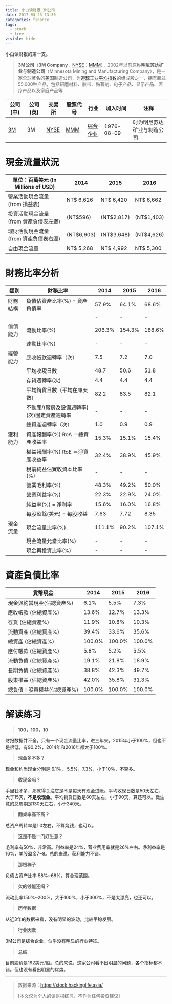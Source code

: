 ```yaml
---
title: 小白读财报_3M公司
date: 2017-03-23 13:30
categories: finance
tags: 
  - stock
  - free
visible: hide
---
```


小白读财报的第一支。

>**3M公司**（**3M Company**，[NYSE](https://www.wikiwand.com/zh-hans/%E7%B4%90%E7%B4%84%E8%AD%89%E5%88%B8%E4%BA%A4%E6%98%93%E6%89%80)：[MMM](http://www.nyse.com/quote/XNYS:MMM)），2002年以前原称**明尼苏达矿业与制造公司**（Minnesota Mining and Manufacturing Company），是一家全球著名的[美国](https://www.wikiwand.com/zh-hans/%E7%BE%8E%E5%9B%BD)制造公司，为[道琼工业平均指数](https://www.wikiwand.com/zh-hans/%E9%81%93%E7%93%8A%E5%B7%A5%E6%A5%AD%E5%B9%B3%E5%9D%87%E6%8C%87%E6%95%B8)的组成股之一，拥有超过55,000种产品，包括研磨材料、胶带、黏著剂、电子产品、显示产品、医疗产品以及家庭产品等

| 公司 (中)                                   | 公司 (英) | 交易所                                      | 股票代号                                     | 行业                                       | 加入时间       | 注释            |
| ---------------------------------------- | ------ | ---------------------------------------- | ---------------------------------------- | ---------------------------------------- | ---------- | ------------- |
| [3M](https://www.wikiwand.com/zh-hans/3M%E5%85%AC%E5%8F%B8) | 3M     | [NYSE](https://www.wikiwand.com/zh-hans/%E7%BA%BD%E7%BA%A6%E8%AF%81%E5%88%B8%E4%BA%A4%E6%98%93%E6%89%80) | [MMM](http://www.nyse.com/about/listed/quickquote.html?ticker=mmm) | [综合企业](https://www.wikiwand.com/zh-hans/%E7%B6%9C%E5%90%88%E4%BC%81%E6%A5%AD) | 1976-08-09 | 时为明尼苏达矿业与制造公司 |

# 現金流量狀況

| 單位：百萬美元 (In Millions of USD) | 2014       | 2015       | 2016       |
| ---------------------------- | ---------- | ---------- | ---------- |
| 營業活動現金流量(from 損益表)           | NT$ 6,626  | NT$ 6,420  | NT$ 6,662  |
| 投資活動現金流量(from 資產負債表左邊)       | (NT$596)   | (NT$2,817) | (NT$1,403) |
| 理財活動現金流量(from 資產負債表右邊)       | (NT$6,603) | (NT$3,648) | (NT$4,626) |
| 自由現金流量                       | NT$ 5,268  | NT$ 4,992  | NT$ 5,300  |

# 財務比率分析

| 類別   | 財務比率                     | 2014   | 2015   | 2016   |
| ---- | ------------------------ | ------ | ------ | ------ |
| 財務結構 | 負債佔資產比率(%) = 資產負債率       | 57.9%  | 64.1%  | 68.6%  |
|      |                          | -      | -      | -      |
| 償債能力 | 流動比率(%)                  | 206.3% | 154.3% | 188.6% |
|      | 速動比率(%)                  | -      | -      | -      |
| 經營能力 | 應收帳款週轉率（次）               | 7.5    | 7.2    | 7.0    |
|      | 平均收現日數                   | 48.7   | 50.6   | 51.8   |
|      | 存貨週轉率(次)                 | 4.4    | 4.4    | 4.4    |
|      | 平均銷貨日數（平均在庫天數）           | 82.2   | 83.5   | 82.1   |
|      | 不動產/(廠房及設備週轉率)(次)固定資產週轉率 | -      | -      | -      |
|      | 總資產週轉率（次）                | 1.0    | 0.9    | 0.9    |
| 獲利能力 | 資產報酬率(%) RoA ＝總資產收益率     | 15.3%  | 15.1%  | 15.4%  |
|      | 權益報酬率(%) RoE ＝淨資產收益率     | 32.4%  | 38.9%  | 45.9%  |
|      | 稅前純益佔實收資本比率(%)           | -      | -      | -      |
|      | 營業毛利率(%)                 | 48.3%  | 49.2%  | 50.0%  |
|      | 營業利益率(%)                 | 22.3%  | 22.9%  | 24.0%  |
|      | 純益率(%) = 淨利率             | 15.6%  | 16.0%  | 16.8%  |
|      | 每股盈餘(美元) = 每股收益          | 7.63   | 7.72   | 8.35   |
| 現金流量 | 現金流量比率(%)                | 111.1% | 90.2%  | 107.1% |
|      | 現金流量允當比率(%)              | -      | -      | -      |
|      | 現金再投資比率(%)               | -      | -      | -      |

# 資產負債比率

| 貨幣現金            | 2014   | 2015   | 2016   |
| --------------- | ------ | ------ | ------ |
| 現金與約當現金(佔總資產%)  | 6.1%   | 5.5%   | 7.3%   |
| 應收帳款 (佔總資產%)    | 13.6%  | 12.7%  | 13.3%  |
| 存貨 (佔總資產%)      | 11.9%  | 10.8%  | 10.3%  |
| 流動資產 (佔總資產%)    | 39.4%  | 33.6%  | 35.6%  |
| 總資產 (佔總資產%)     | 100.0% | 100.0% | 100.0% |
| 應付帳款 (佔總資產%)    | 5.8%   | 5.2%   | 5.5%   |
| 流動負債 (佔總資產%)    | 19.1%  | 21.8%  | 18.9%  |
| 長期負債 (佔總資產%)    | 38.8%  | 42.3%  | 49.7%  |
| 股東權益 (佔總資產%)    | 42.0%  | 35.8%  | 31.3%  |
| 總負債＋股東權益(佔總資產%) | 100.0% | 100.0% | 100.0% |

# 解读练习

> **100，100，10**

财报数据并不全，只有一个现金流量比率，进三年来，2015年小于100%，但也不是很低，有90.2%，2014年和2016年都大于100%。

> **现金多不多？**

现金和约当现金分别是 6.1%， 5.5%，7.3%，小于10%，不算多。

> **收现金吗？**

手里钱不多，那就得关注它是不是每天有现金进账。平均收现日数是50天左右，大于15天，**不是收现金**。平均销货日数是80天左右，小于90天，算还可以。做生意的总周期是130天左右，小于240天。

> **翻桌率高不高？**

总资产周转率是1.0左右，不算烧钱，也可以。

> **这是不是一门好生意？**

毛利率有50%，非常高。利益率是24%，营业费用率就是26%左右。净利益率是16%，美股盈余7~8。总的来说，获利能力不错。

> **那根棒子**

负债占资产比率 58%~68%，算合理范围。

> **欠的钱能还吗？**

流动比率150%~200%，大于100%，小于300%，不是太漂亮，也还可以。

> **历年数据** 

从近3年的数据来看，没有明显的波动，比较平稳发展。

> **行业因素**

3M公司是综合企业，似乎没有明显的行业特征。

> **总结**

目前股价是192美元/股。总的来说，这家公司看不出明显的问题，各个指标都不错。但也没有看出明显的优势。

---

> 数据来源：https://stock.hackinglife.asia/
>
> [本文仅为个人的读财报练习，不作为任何投资建议]